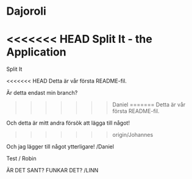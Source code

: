 ﻿Dajoroli
========

<<<<<<< HEAD
Split It - the Application
=======
Split It


<<<<<<< HEAD
Detta är vår första README-fil. 

Är detta endast min branch?
>>>>>>> Daniel
=======
Detta är vår första README-fil.

Och detta är mitt andra försök att lägga till något!
>>>>>>> origin/Johannes


Och jag lägger till något ytterligare! /Daniel

Test / Robin

ÄR DET SANT? FUNKAR DET? /LINN
